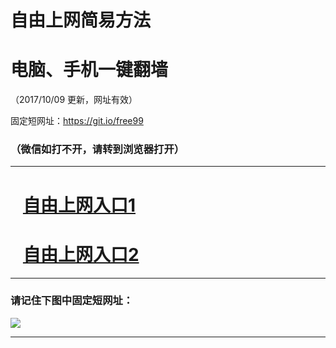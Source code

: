 ﻿# 自由上网简易方法

# 电脑、手机一键翻墙

（2017/10/09 更新，网址有效）

固定短网址：https://git.io/free99

### （微信如打不开，请转到浏览器打开）


***





# &nbsp;&nbsp; <a href="http://ft2078823427.fwq-tz-1001.info/fwqtz01.html?t=10090013134 " target="_blank">自由上网入口1</a>
# &nbsp;&nbsp; <a href="http://ft2330923300.fwq-tz-1002.info/fwqtz02.html?t=10090013025 " target="_blank">自由上网入口2</a>
***

### 请记住下图中固定短网址：

<img src="https://s3-us-west-2.amazonaws.com/fwq-1001/yjfq-20170905okok.png" /> 


***

